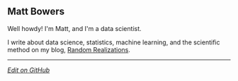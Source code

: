 ## Matt Bowers

Well howdy! I'm Matt, and I'm a data scientist.

I write about data science, statistics, machine learning, and the scientific method on my blog, [Random Realizations](https://mcb00.github.io/blog/).

 

---

_[Edit on GitHub](https://github.com/mcb00/mcb00.github.io)_
